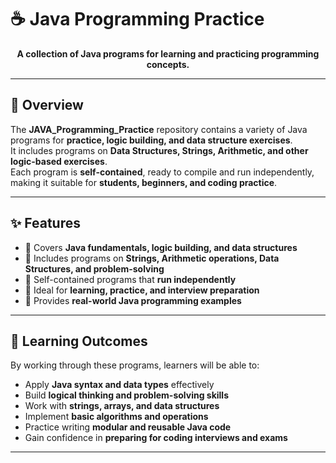 # ☕ Java Programming Practice

<p align="center">
  <b>A collection of Java programs for learning and practicing programming concepts.</b>
</p>

---

## 📝 Overview

The **JAVA_Programming_Practice** repository contains a variety of Java programs for **practice, logic building, and data structure exercises**.  
It includes programs on **Data Structures, Strings, Arithmetic, and other logic-based exercises**.  
Each program is **self-contained**, ready to compile and run independently, making it suitable for **students, beginners, and coding practice**.

---

## ✨ Features

- 🔹 Covers **Java fundamentals, logic building, and data structures**  
- 🔹 Includes programs on **Strings, Arithmetic operations, Data Structures, and problem-solving**  
- 🔹 Self-contained programs that **run independently**  
- 🔹 Ideal for **learning, practice, and interview preparation**  
- 🔹 Provides **real-world Java programming examples**  

---

## 🎯 Learning Outcomes

By working through these programs, learners will be able to:  

- Apply **Java syntax and data types** effectively  
- Build **logical thinking and problem-solving skills**  
- Work with **strings, arrays, and data structures**  
- Implement **basic algorithms and operations**  
- Practice writing **modular and reusable Java code**  
- Gain confidence in **preparing for coding interviews and exams**  

---
